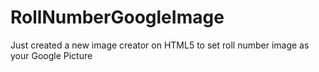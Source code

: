 # RollNumberGoogleImage
Just created a new image creator on HTML5 to set roll number image as your Google Picture

